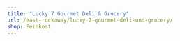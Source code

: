 ```yaml
---
title: "Lucky 7 Gourmet Deli & Grocery"
url: /east-rockaway/lucky-7-gourmet-deli-und-grocery/
shop: Feinkost
---
```

